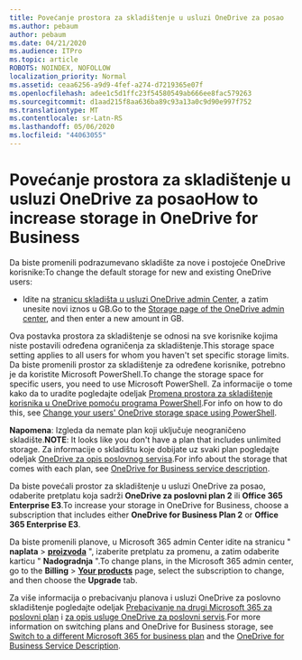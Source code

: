 ```yaml
---
title: Povećanje prostora za skladištenje u usluzi OneDrive za posao
ms.author: pebaum
author: pebaum
ms.date: 04/21/2020
ms.audience: ITPro
ms.topic: article
ROBOTS: NOINDEX, NOFOLLOW
localization_priority: Normal
ms.assetid: ceaa6256-a9d9-4fef-a274-d7219365e07f
ms.openlocfilehash: adee1c5d1ffc23f54580549ab666ee8fac579263
ms.sourcegitcommit: d1aad215f8aa636ba89c93a13a0c9d90e997f752
ms.translationtype: MT
ms.contentlocale: sr-Latn-RS
ms.lasthandoff: 05/06/2020
ms.locfileid: "44063055"
---
```

# <a name="how-to-increase-storage-in-onedrive-for-business"></a><span data-ttu-id="84817-102">Povećanje prostora za skladištenje u usluzi OneDrive za posao</span><span class="sxs-lookup"><span data-stu-id="84817-102">How to increase storage in OneDrive for Business</span></span>

<span data-ttu-id="84817-103">Da biste promenili podrazumevano skladište za nove i postojeće OneDrive korisnike:</span><span class="sxs-lookup"><span data-stu-id="84817-103">To change the default storage for new and existing OneDrive users:</span></span>
  
- <span data-ttu-id="84817-104">Idite na [stranicu skladišta u usluzi OneDrive admin Center](https://admin.onedrive.com/?v=StorageSettings), a zatim unesite novi iznos u GB.</span><span class="sxs-lookup"><span data-stu-id="84817-104">Go to the [Storage page of the OneDrive admin center](https://admin.onedrive.com/?v=StorageSettings), and then enter a new amount in GB.</span></span>

<span data-ttu-id="84817-105">Ova postavka prostora za skladištenje se odnosi na sve korisnike kojima niste postavili određena ograničenja za skladištenje.</span><span class="sxs-lookup"><span data-stu-id="84817-105">This storage space setting applies to all users for whom you haven't set specific storage limits.</span></span> <span data-ttu-id="84817-106">Da biste promenili prostor za skladištenje za određene korisnike, potrebno je da koristite Microsoft PowerShell.</span><span class="sxs-lookup"><span data-stu-id="84817-106">To change the storage space for specific users, you need to use Microsoft PowerShell.</span></span> <span data-ttu-id="84817-107">Za informacije o tome kako da to uradite pogledajte odeljak [Promena prostora za skladištenje korisnika u OneDrive pomoću programa PowerShell](https://go.microsoft.com/fwlink/?linkid=866402).</span><span class="sxs-lookup"><span data-stu-id="84817-107">For info on how to do this, see [Change your users' OneDrive storage space using PowerShell](https://go.microsoft.com/fwlink/?linkid=866402).</span></span>

<span data-ttu-id="84817-108">**Napomena**: Izgleda da nemate plan koji uključuje neograničeno skladište.</span><span class="sxs-lookup"><span data-stu-id="84817-108">**NOTE**: It looks like you don't have a plan that includes unlimited storage.</span></span> <span data-ttu-id="84817-109">Za informacije o skladištu koje dobijate uz svaki plan pogledajte odeljak [OneDrive za opis poslovnog servisa](https://go.microsoft.com/fwlink/p/?LinkID=826071).</span><span class="sxs-lookup"><span data-stu-id="84817-109">For info about the storage that comes with each plan, see [OneDrive for Business service description](https://go.microsoft.com/fwlink/p/?LinkID=826071).</span></span>
  
<span data-ttu-id="84817-110">Da biste povećali prostor za skladištenje u usluzi OneDrive za posao, odaberite pretplatu koja sadrži **OneDrive za poslovni plan 2** ili **Office 365 Enterprise E3**.</span><span class="sxs-lookup"><span data-stu-id="84817-110">To increase your storage in OneDrive for Business, choose a subscription that includes either **OneDrive for Business Plan 2** or **Office 365 Enterprise E3**.</span></span> 
  
<span data-ttu-id="84817-111">Da biste promenili planove, u Microsoft 365 admin Center idite na stranicu " **naplata** \> **[proizvoda](https://go.microsoft.com/fwlink/p/?linkid=842054)** ", izaberite pretplatu za promenu, a zatim odaberite karticu " **Nadogradnja** ".</span><span class="sxs-lookup"><span data-stu-id="84817-111">To change plans, in the Microsoft 365 admin center, go to the **Billing** \> **[Your products](https://go.microsoft.com/fwlink/p/?linkid=842054)** page, select the subscription to change, and then choose the **Upgrade** tab.</span></span>
  
<span data-ttu-id="84817-112">Za više informacija o prebacivanju planova i usluzi OneDrive za poslovno skladištenje pogledajte odeljak [Prebacivanje na drugi Microsoft 365 za poslovni plan](https://go.microsoft.com/fwlink/?LinkId=2031117) i [za opis usluge OneDrive za poslovni servis](https://go.microsoft.com/fwlink/p/?LinkId-2031122).</span><span class="sxs-lookup"><span data-stu-id="84817-112">For more information on switching plans and OneDrive for Business storage, see [Switch to a different Microsoft 365 for business plan](https://go.microsoft.com/fwlink/?LinkId=2031117) and the [OneDrive for Business Service Description](https://go.microsoft.com/fwlink/p/?LinkId-2031122).</span></span>